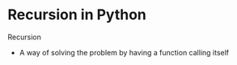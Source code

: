 # Recursion in Python

Recursion
  *  A way of solving the problem by having a function calling itself
  